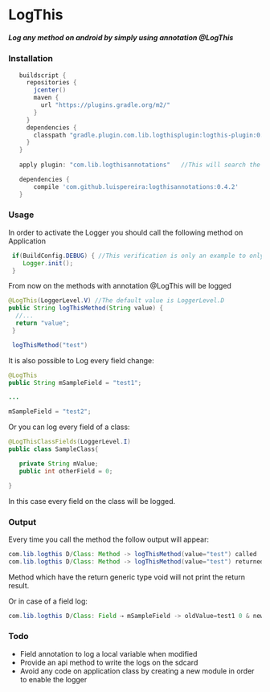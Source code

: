 # LogThis

##### Log any method on android by simply using annotation @LogThis #####

### Installation ###
```groovy
   buildscript {
     repositories {
       jcenter()
       maven {
         url "https://plugins.gradle.org/m2/"
       }
     }
     dependencies {
       classpath "gradle.plugin.com.lib.logthisplugin:logthis-plugin:0.4.2" 
     }
   }
   
   apply plugin: "com.lib.logthisannotations"   //This will search the annotation and will process them

   dependencies {
       compile 'com.github.luispereira:logthisannotations:0.4.2'
   }
```

### Usage ###
In order to activate the Logger you should call the following method on Application
```java
 if(BuildConfig.DEBUG) { //This verification is only an example to only call the logger on debug environment
    Logger.init();
 }
```

From now on the methods with annotation @LogThis will be logged


```java
@LogThis(LoggerLevel.V) //The default value is LoggerLevel.D
public String logThisMethod(String value) {
  //...
  return "value";
 }

 logThisMethod("test")
```

It is also possible to Log every field change:

```java
@LogThis
public String mSampleField = "test1";

...

mSampleField = "test2";
```

Or you can log every field of a class:
```java
@LogThisClassFields(LoggerLevel.I)
public class SampleClass{

   private String mValue;
   public int otherField = 0;

}
```
In this case every field on the class will be logged.

### Output ###
Every time you call the method the follow output will appear:
```java
com.lib.logthis D/Class: Method -> logThisMethod(value="test") called
com.lib.logthis D/Class: Method -> logThisMethod(value="test") returned value -> [value]
```
Method which have the return generic type void will not print the return result.

Or in case of a field log:
```java
com.lib.logthis D/Class: Field ⇢ mSampleField -> oldValue=test1 0 & newValue=test2
```

### Todo ###
- Field annotation to log a local variable when modified
- Provide an api method to write the logs on the sdcard
- Avoid any code on application class by creating a new module in order to enable the logger
